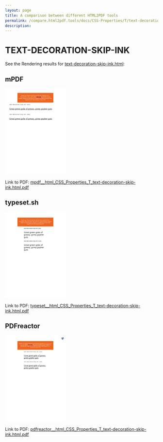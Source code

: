 ```yaml
---
layout: page
title: A comparison between different HTML2PDF tools
permalink: /compare.html2pdf.tools/docs/CSS-Properties/T/text-decoration-skip-ink.md
description: 
---
```


# TEXT-DECORATION-SKIP-INK

See the Rendering results for [text-decoration-skip-ink.html](/html/CSS%20Properties/T/text-decoration-skip-ink.html):

## mPDF
![](mpdf__html_CSS_Properties_T_text-decoration-skip-ink.html.png) 

Link to PDF: [mpdf__html_CSS_Properties_T_text-decoration-skip-ink.html.pdf](mpdf__html_CSS_Properties_T_text-decoration-skip-ink.html.pdf)

## typeset.sh
![](typeset__html_CSS_Properties_T_text-decoration-skip-ink.html.png) 

Link to PDF: [typeset__html_CSS_Properties_T_text-decoration-skip-ink.html.pdf](typeset__html_CSS_Properties_T_text-decoration-skip-ink.html.pdf)

## PDFreactor
![](pdfreactor__html_CSS_Properties_T_text-decoration-skip-ink.html.png) 

Link to PDF: [pdfreactor__html_CSS_Properties_T_text-decoration-skip-ink.html.pdf](pdfreactor__html_CSS_Properties_T_text-decoration-skip-ink.html.pdf)
